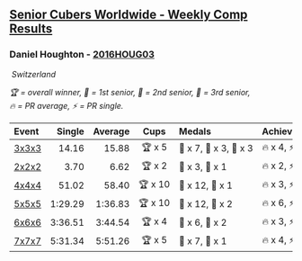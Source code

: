 <style>table {white-space: nowrap;}</style>
<link rel="stylesheet" type="text/css" href="/scw-comp/css/flags.css" />

## [Senior Cubers Worldwide - Weekly Comp Results](/scw-comp/results/)
### Daniel Houghton - [2016HOUG03](https://www.worldcubeassociation.org/persons/2016HOUG03)

<i class="flag flag-CH" />&nbsp;Switzerland

<span style="white-space: nowrap;">🏆 = overall winner</span>, <span style="white-space: nowrap;">🥇 = 1st senior</span>, <span style="white-space: nowrap;">🥈 = 2nd senior</span>, <span style="white-space: nowrap;">🥉 = 3rd senior</span>, <span style="white-space: nowrap;">🔥 = PR average</span>, <span style="white-space: nowrap;">⚡ = PR single</span>.

| Event | Single | Average | Cups | Medals | Achievements|
| :-- | --: | --: | :--: | :-- | :-- |
| [3x3x3](333.md) | 14.16 | 15.88 | 🏆 x 5 | 🥇 x 7, 🥈 x 3, 🥉 x 3 | 🔥 x 4, ⚡ x 4 |
| [2x2x2](222.md) | 3.70 | 6.62 | 🏆 x 2 | 🥇 x 3, 🥈 x 1 | 🔥 x 2, ⚡ x 2 |
| [4x4x4](444.md) | 51.02 | 58.40 | 🏆 x 10 | 🥇 x 12, 🥈 x 1 | 🔥 x 3, ⚡ x 2 |
| [5x5x5](555.md) | 1:29.29 | 1:36.83 | 🏆 x 10 | 🥇 x 12, 🥈 x 2 | 🔥 x 6, ⚡ x 2 |
| [6x6x6](666.md) | 3:36.51 | 3:44.54 | 🏆 x 4 | 🥇 x 6, 🥈 x 2 | 🔥 x 3, ⚡ x 5 |
| [7x7x7](777.md) | 5:31.34 | 5:51.26 | 🏆 x 5 | 🥇 x 7, 🥈 x 1 | 🔥 x 4, ⚡ x 3 |

<!-- Global site tag (gtag.js) - Google Analytics -->
<script async src="https://www.googletagmanager.com/gtag/js?id=UA-86348435-3"></script>
<script>window.dataLayer = window.dataLayer || []; function gtag() {dataLayer.push(arguments);} gtag('js', new Date()); gtag('config', 'UA-86348435-3');</script>
